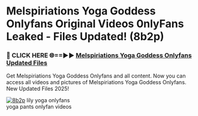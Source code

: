 # Melspiriations Yoga Goddess Onlyfans Original Videos 0nlyFans Leaked - Files Updated! (8b2p)

<h3>🔴 CLICK HERE 🌐==►► <a href="https://tinyurl.com/x26r9saj" rel="nofollow">Melspiriations Yoga Goddess Onlyfans Updated Files</a></h3>

Get Melspiriations Yoga Goddess Onlyfans and all content. Now you can access all videos and pictures of Melspiriations Yoga Goddess Onlyfans. New Updated Files 2025!

[![8b2p](https://i.imgur.com/LkgZPqh.gif)](https://tinyurl.com/x26r9saj)
lily yoga onlyfans<br>
yoga pants onlyfan videos